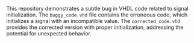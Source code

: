 This repository demonstrates a subtle bug in VHDL code related to signal initialization.  The `buggy_code.vhd` file contains the erroneous code, which initializes a signal with an incompatible value.  The `corrected_code.vhd` provides the corrected version with proper initialization, addressing the potential for unexpected behavior.